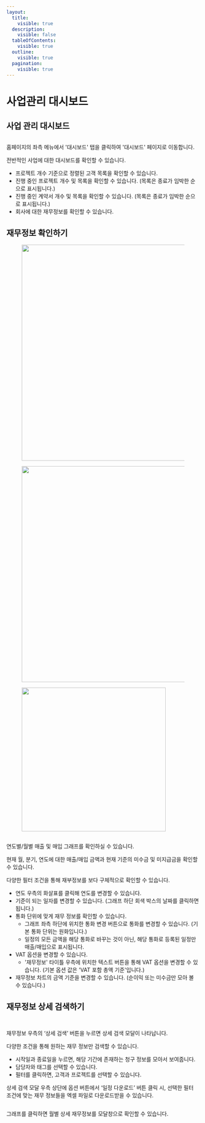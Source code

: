 ```yaml
---
layout:
  title:
    visible: true
  description:
    visible: false
  tableOfContents:
    visible: true
  outline:
    visible: true
  pagination:
    visible: true
---
```


# 사업관리 대시보드

## 사업 관리 대시보드

<figure><img src="../.gitbook/assets/image (134).png" alt=""><figcaption></figcaption></figure>

홈페이지의 좌측 메뉴에서 '대시보드' 탭을 클릭하여 '대시보드' 페이지로 이동합니다.&#x20;

전반적인 사업에 대한 대시보드를 확인할 수 있습니다.

* 프로젝트 개수 기준으로 정렬된 고객 목록을 확인할 수 있습니다.
* 진행 중인 프로젝트 개수 및 목록을 확인할 수 있습니다. (목록은 종료가 임박한 순으로 표시됩니다.)
* 진행 중인 계약서 개수 및 목록을 확인할 수 있습니다. (목록은 종료가 임박한 순으로 표시됩니다.)
* 회사에 대한 재무정보를 확인할 수 있습니다.

## 재무정보 확인하기&#x20;

<div>

<figure><img src="../.gitbook/assets/image (135).png" alt="" width="563"><figcaption></figcaption></figure>

 

<figure><img src="../.gitbook/assets/image (137).png" alt="" width="563"><figcaption></figcaption></figure>

</div>

<figure><img src="../.gitbook/assets/image (151).png" alt="" width="375"><figcaption></figcaption></figure>

<figure><img src="../.gitbook/assets/image (200).png" alt=""><figcaption></figcaption></figure>

연도별/월별 매출 및 매입 그래프를 확인하실 수 있습니다.

현재 월, 분기, 연도에 대한 매출/매입 금액과 현재 기준의 미수금 및 미지급금을 확인할 수 있습니다.

다양한 필터 조건을 통해 재부정보를 보다 구체적으로 확인할 수 있습니다.&#x20;

* 연도 우측의 화살표를 클릭해 연도를 변경할 수 있습니다.&#x20;
* 기준이 되는 일자를 변경할 수 있습니다. (그래프 하단 회색 박스의 날짜를 클릭하면 됩니다.)
* 통화 단위에 맞게 재무 정보를 확인할 수 있습니다.&#x20;
  * 그래프 좌측 하단에 위치한 통화 변경 버튼으로 통화를 변경할 수 있습니다. (기본 통화 단위는 원화입니다.)
  * 일정의 모든 금액을 해당 통화로 바꾸는 것이 아닌, 해당 통화로 등록된 일정만 매출/매입으로 표시됩니다.&#x20;
* VAT 옵션을 변경할 수 있습니다.&#x20;
  * '재무정보' 타이틀 우측에 위치한 텍스트 버튼을 통해 VAT 옵션을 변경할 수 있습니다. (기본 옵션 값은 'VAT 포함 총액 기준'입니다.)
* 재무정보 차트의 금액 기준을 변경할 수 있습니다. (순이익 또는 미수금만 모아 볼 수 있습니다.)



## 재무정보 상세 검색하기&#x20;

<div>

<figure><img src="../.gitbook/assets/image (138).png" alt=""><figcaption></figcaption></figure>

 

<figure><img src="../.gitbook/assets/image (139).png" alt=""><figcaption></figcaption></figure>

</div>

재무정보 우측의 ‘상세 검색’ 버튼을 누르면 상세 검색 모달이 나타납니다.

다양한 조건을 통해 원하는 재무 정보만 검색할 수 있습니다.

* 시작일과 종료일을 누르면, 해당 기간에 존재하는 청구 정보를 모아서 보여줍니다.
* 담당자와 태그를 선택할 수 있습니다.
* 필터를 클릭하면, 고객과 프로젝트를 선택할 수 있습니다.

상세 검색 모달 우측 상단에 옵션 버튼에서 ‘일정 다운로드’ 버튼 클릭 시, 선택한 필터 조건에 맞는 재무 정보들을 엑셀 파일로 다운로드받을 수 있습니다.

<figure><img src="../.gitbook/assets/image (18).png" alt=""><figcaption></figcaption></figure>

그래프를 클릭하면 월별 상세 재무정보를 모달창으로 확인할 수 있습니다.&#x20;
